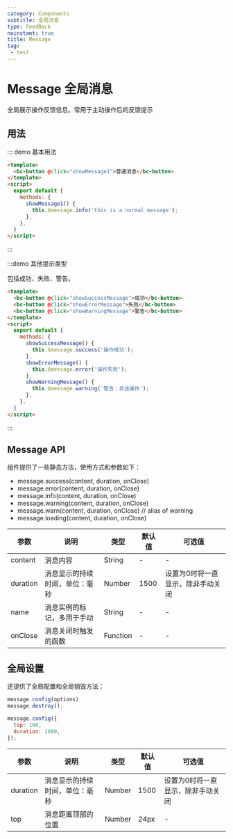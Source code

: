 ```yaml
---
category: Components
subtitle: 全局消息
type: FeedBack
noinstant: true
title: Message
tag:
 - test
---
```


# Message 全局消息

全局展示操作反馈信息。常用于主动操作后的反馈提示

## 用法

::: demo 基本用法

```html
<template>
  <bc-button @click="showMessage1">普通消息</bc-button>
</template>
<script>
  export default {
    methods: {
      showMessage1() {
        this.$message.info('this is a normal message');
      },
    },
  }
</script>
```
:::

:::demo 其他提示类型

包括成功、失败、警告。

```html
<template>
  <bc-button @click="showSuccessMessage">成功</bc-button>
  <bc-button @click="showErrorMessage">失败</bc-button>
  <bc-button @click="showWarningMessage">警告</bc-button>
</template>
<script>
  export default {
    methods: {
      showSuccessMessage() {
        this.$message.success('操作成功');
      },
      showErrorMessage() {
        this.$message.error('操作失败');
      },
      showWarningMessage() {
        this.$message.warning('警告：非法操作');
      },
    },
  }
</script>
```
:::


## Message API

组件提供了一些静态方法，使用方式和参数如下：

* message.success(content, duration, onClose)
* message.error(content, duration, onClose)
* message.info(content, duration, onClose)
* message.warning(content, duration, onClose)
* message.warn(content, duration, onClose) // alias of warning
* message.loading(content, duration, onClose)



| 参数 | 说明 | 类型 | 默认值 | 可选值 |
| ---------|----------|---------|--------|--------|
| content | 消息内容 | String | - | - |
| duration | 消息显示的持续时间，单位：毫秒 | Number | 1500 | 设置为0时将一直显示，除非手动关闭 |
| name | 消息实例的标记，多用于手动 | String | - | - |
| onClose | 消息关闭时触发的函数 | Function | - | - |


## 全局设置

还提供了全局配置和全局销毁方法：

```js
message.config(options)
message.destroy();

message.config({
  top: 100,
  duration: 2000,
});
```


| 参数 | 说明 | 类型 | 默认值 | 可选值 |
| ---------|----------|--------- |--------- |--------- |
| duration | 消息显示的持续时间，单位：毫秒 | Number | 1500 | 设置为0时将一直显示，除非手动关闭 |
| top | 消息距离顶部的位置 | Number | 24px | - |


